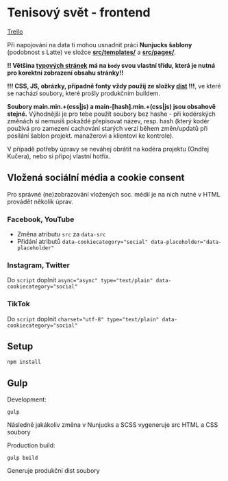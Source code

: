 # Tenisový svět - frontend

[Trello](https://trello.com/b/0HTT2NqU/tenisov%C3%BD-sv%C4%9Bt)

Při napojování na data ti mohou usnadnit práci **Nunjucks šablony** (podobnost s Latte) ve složce [**src/templates/**](src/templates/) a [**src/pages/**](src/pages/).

**!! Většina [typových stránek](src/pages/) má na `body` svou vlastní třídu, která je nutná pro korektní zobrazení obsahu stránky!!**

**!!! CSS, JS, obrázky, případně fonty vždy použij ze složky [dist](dist/) !!!**, ve které se nachází soubory, které prošly produkčním buildem.

**Soubory main.min.+(css|js) a main-\[hash\].min.+(css|js) jsou obsahově stejné.** Výhodnější je pro tebe použít soubory bez hashe - při kodérských změnách si nemusíš pokaždé přepisovat název, resp. hash (který kodér používá pro zamezení cachování starých verzí během změn/updatů při posílání šablon projekt. manažerovi a klientovi ke kontrole).

V případě potřeby úpravy se neváhej obrátit na kodéra projektu (Ondřej Kučera), nebo si připoj vlastní hotfix.

## Vložená sociální média a cookie consent

Pro správné (ne)zobrazování vložených soc. médií je na nich nutné v HTML provádět několik úprav.

### Facebook, YouTube

- Změna atributu `src` za `data-src`
- Přidání atributů `data-cookiecategory="social" data-placeholder="data-placeholder"`

### Instagram, Twitter

Do `script` doplnit `async="async" type="text/plain" data-cookiecategory="social"`

### TikTok

Do `script` doplnit `charset="utf-8" type="text/plain" data-cookiecategory="social"`

## Setup

`npm install`

## Gulp

Development:

`gulp`

Následně jakákoliv změna v Nunjucks a SCSS vygeneruje src HTML a CSS soubory

Production build:

`gulp build`

Generuje produkční dist soubory
